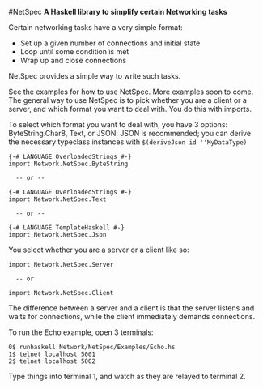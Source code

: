 #NetSpec
**A Haskell library to simplify certain Networking tasks**

Certain networking tasks have a very simple format:

* Set up a given number of connections and initial state
* Loop until some condition is met
* Wrap up and close connections

NetSpec provides a simple way to write such tasks.

See the examples for how to use NetSpec.
More examples soon to come. The general way to use NetSpec is to pick
whether you are a client or a server, and which format you want to 
deal with. You do this with imports.

To select which format you want to deal with, you have 3 options:
ByteString.Char8, Text, or JSON. JSON is recommended; you can
derive the necessary typeclass instances with `$(deriveJson id ''MyDataType)`

    {-# LANGUAGE OverloadedStrings #-}
    import Network.NetSpec.ByteString

      -- or --

    {-# LANGUAGE OverloadedStrings #-}
    import Network.NetSpec.Text

      -- or --

    {-# LANGUAGE TemplateHaskell #-}
    import Network.NetSpec.Json

You select whether you are a server or a client like so:

    import Network.NetSpec.Server

      -- or

    import Network.NetSpec.Client

The difference between a server and a client is that
the server listens and waits for connections, while the client
immediately demands connections.

To run the Echo example, open 3 terminals:

    0$ runhaskell Network/NetSpec/Examples/Echo.hs
    1$ telnet localhost 5001
    2$ telnet localhost 5002

Type things into terminal 1, and watch as they are relayed to terminal 2.
